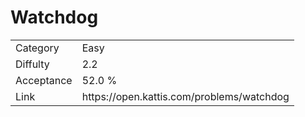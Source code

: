 # Watchdog

<table>
    <tr>
        <td>Category</td>
        <td>Easy</td>
    </tr>
    <tr>
        <td>Diffulty</td>
        <td>2.2</td>
    </tr>
    <tr>
        <td>Acceptance</td>
        <td>52.0 %</td>
    </tr>
    <tr>
        <td>Link</td>
        <td>https://open.kattis.com/problems/watchdog</td>
    </tr>
</table>